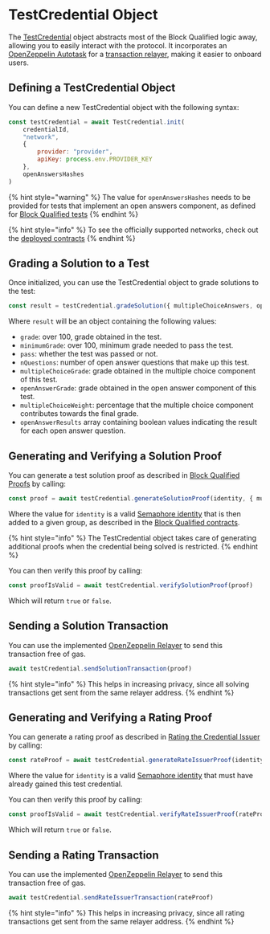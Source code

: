 # TestCredential Object

The [TestCredential](../../packages/lib/src/testCredential.ts) object abstracts most of the Block Qualified logic away, allowing you to easily interact with the protocol. It incorporates an [OpenZeppelin Autotask](https://docs.openzeppelin.com/defender/autotasks) for a [transaction relayer](https://docs.openzeppelin.com/defender/relay), making it easier to onboard users.

## Defining a TestCredential Object

You can define a new TestCredential object with the following syntax:
```js
const testCredential = await TestCredential.init(
    credentialId,
    "network",
    {
        provider: "provider",
        apiKey: process.env.PROVIDER_KEY
    },
    openAnswersHashes
)
```
{% hint style="warning" %}
The value for `openAnswersHashes` needs to be provided for tests that implement an open answers component, as defined for [Block Qualified tests](../technical-reference/block-qualified-tests.md)
{% endhint %}

{% hint style="info" %}
To see the officially supported networks, check out the [deployed contracts](../deployed-contracts.md)
{% endhint %}

## Grading a Solution to a Test
Once initialized, you can use the TestCredential object to grade solutions to the test:

```js
const result = testCredential.gradeSolution({ multipleChoiceAnswers, openAnswers })
```

Where `result` will be an object containing the following values:
- `grade`: over 100, grade obtained in the test.
- `minimumGrade`: over 100, minimum grade needed to pass the test.
- `pass`: whether the test was passed or not.
- `nQuestions`: number of open answer questions that make up this test.
- `multipleChoiceGrade`: grade obtained in the multiple choice component of this test.
- `openAnswerGrade`: grade obtained in the open answer component of this test.
- `multipleChoiceWeight`: percentage that the multiple choice component contributes towards the final grade.
- `openAnswerResults` array containing boolean values indicating the result for each open answer question.

## Generating and Verifying a Solution Proof

You can generate a test solution proof as described in [Block Qualified Proofs](../guides/proofs/README.md) by calling:

```js
const proof = await testCredential.generateSolutionProof(identity, { multipleChoiceAnswers, openAnswers })
```

Where the value for `identity` is a valid [Semaphore identity](http://semaphore.appliedzkp.org/docs/guides/identities) that is then added to a given group, as described in the [Block Qualified contracts](../technical-reference/contracts.md#solving-a-test).

{% hint style="info" %}
The TestCredential object takes care of generating additional proofs when the credential being solved is restricted.
{% endhint %}

You can then verify this proof by calling:

```js
const proofIsValid = await testCredential.verifySolutionProof(proof)
```

Which will return `true` or `false`.

## Sending a Solution Transaction

You can use the implemented [OpenZeppelin Relayer](https://docs.openzeppelin.com/defender/relay) to send this transaction free of gas.

```js
await testCredential.sendSolutionTransaction(proof)
```

{% hint style="info" %}
This helps in increasing privacy, since all solving transactions get sent from the same relayer address.
{% endhint %}

## Generating and Verifying a Rating Proof

You can generate a rating proof as described in [Rating the Credential Issuer](../guides/functionalities/credential-issuer-rating.md) by calling:

```js
const rateProof = await testCredential.generateRateIssuerProof(identity, rating, comment)
```

Where the value for `identity` is a valid [Semaphore identity](http://semaphore.appliedzkp.org/docs/guides/identities) that must have already gained this test credential.


You can then verify this proof by calling:

```js
const proofIsValid = await testCredential.verifyRateIssuerProof(rateProof)
```

Which will return `true` or `false`.

## Sending a Rating Transaction

You can use the implemented [OpenZeppelin Relayer](https://docs.openzeppelin.com/defender/relay) to send this transaction free of gas.

```js
await testCredential.sendRateIssuerTransaction(rateProof)
```

{% hint style="info" %}
This helps in increasing privacy, since all rating transactions get sent from the same relayer address.
{% endhint %}
